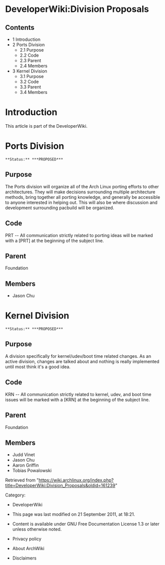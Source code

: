 DeveloperWiki:Division Proposals
================================

Contents
--------

-   1 Introduction
-   2 Ports Division
    -   2.1 Purpose
    -   2.2 Code
    -   2.3 Parent
    -   2.4 Members
-   3 Kernel Division
    -   3.1 Purpose
    -   3.2 Code
    -   3.3 Parent
    -   3.4 Members

Introduction
============

This article is part of the DeveloperWiki.

Ports Division
==============

    **Status:** ***PROPOSED***

Purpose
-------

The Ports division will organize all of the Arch Linux porting efforts
to other architectures. They will make decisions surrounding multiple
architecture methods, bring together all porting knowledge, and
generally be accessible to anyone interested in helping out. This will
also be where discussion and development surrounding pacbuild will be
organized.

Code
----

PRT -- All communication strictly related to porting ideas will be
marked with a [PRT] at the beginning of the subject line.

Parent
------

Foundation

Members
-------

-   Jason Chu

  

Kernel Division
===============

    **Status:** ***PROPOSED***

Purpose
-------

A division specifically for kernel/udev/boot time related changes. As an
active division, changes are talked about and nothing is really
implemented until most think it's a good idea.

Code
----

KRN -- All communication strictly related to kernel, udev, and boot time
issues will be marked with a [KRN] at the beginning of the subject line.

Parent
------

Foundation

Members
-------

-   Judd Vinet
-   Jason Chu
-   Aaron Griffin
-   Tobias Powalowski

Retrieved from
"https://wiki.archlinux.org/index.php?title=DeveloperWiki:Division_Proposals&oldid=161239"

Category:

-   DeveloperWiki

-   This page was last modified on 21 September 2011, at 18:21.
-   Content is available under GNU Free Documentation License 1.3 or
    later unless otherwise noted.
-   Privacy policy
-   About ArchWiki
-   Disclaimers
